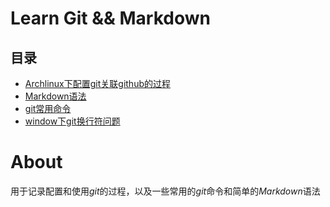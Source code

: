 # Learn Git && Markdown
## 目录
+ [Archlinux下配置git关联github的过程](./archlinux.md)
+ [Markdown语法](./markdown语法.md)
+ [git常用命令](./git.md)
+ [window下git换行符问题](./git换行符)
# About
用于记录配置和使用*git*的过程，以及一些常用的*git*命令和简单的*Markdown*语法